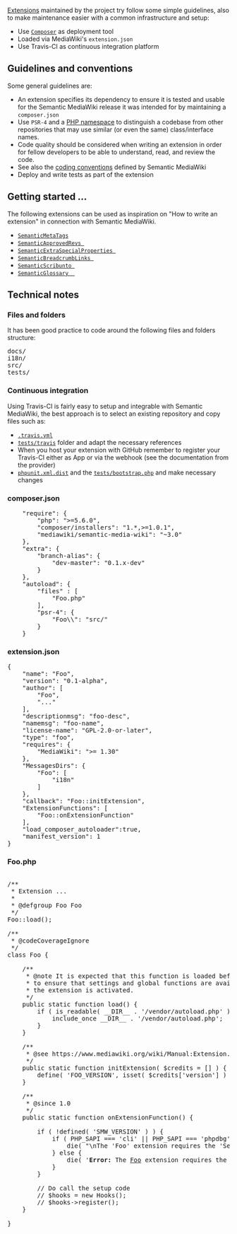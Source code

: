  [Extensions](https://github.com/SemanticMediaWiki/) maintained by the project try follow some simple guidelines, also to make maintenance easier with a common infrastructure and setup:

- Use [`Composer`](https://packagist.org/packages/mediawiki/) as deployment tool
- Loaded via MediaWiki's `extension.json`
- Use Travis-CI as continuous integration platform

##  Guidelines and conventions

Some general guidelines are:

- An extension specifies its dependency to ensure it is tested and usable for the Semantic MediaWiki release it was intended for by maintaining a `composer.json`
- Use `PSR-4` and a [PHP namespace](http://php.net/manual/en/language.namespaces.php) to distinguish a codebase from other repositories that may use similar (or even the same) class/interface names.
- Code quality should be considered when writing an extension in order for fellow developers to be able to understand, read, and review the code.
- See also the [coding conventions](https://github.com/SemanticMediaWiki/SemanticMediaWiki/blob/master/docs/architecture/coding.conventions.md) defined by Semantic MediaWiki
- Deploy and write tests as part of the extension

## Getting started ...

The following extensions can be used as inspiration on "How to write an extension" in connection with Semantic MediaWiki.

- [`SemanticMetaTags`](https://github.com/SemanticMediaWiki/SemanticMetaTags)
- [`SemanticApprovedRevs `](https://github.com/SemanticMediaWiki/SemanticApprovedRevs)
- [`SemanticExtraSpecialProperties `](https://github.com/SemanticMediaWiki/SemanticExtraSpecialProperties)
- [`SemanticBreadcrumbLinks `](https://github.com/SemanticMediaWiki/SemanticBreadcrumbLinks)
- [`SemanticScribunto `](https://github.com/SemanticMediaWiki/SemanticScribunto)
- [`SemanticGlossary  `](https://github.com/SemanticMediaWiki/SemanticGlossary)

## Technical notes

### Files and folders

It has been good practice to code around the following files and folders structure:

<pre>
docs/
i18n/
src/
tests/
</pre>

### Continuous integration

Using Travis-CI is fairly easy to setup and integrable with Semantic MediaWiki, the best approach is to select an existing repository and copy files such as:

- [`.travis.yml`](https://github.com/SemanticMediaWiki/SemanticApprovedRevs/blob/master/.travis.yml)
- [`tests/travis`](https://github.com/SemanticMediaWiki/SemanticApprovedRevs/tree/master/tests/travis) folder and adapt the necessary references
- When you host your extension with GitHub remember to register your Travis-CI either as App or via the webhook (see the documentation from the provider)
- [`phpunit.xml.dist`](https://github.com/SemanticMediaWiki/SemanticApprovedRevs/blob/master/phpunit.xml.dist) and the [`tests/bootstrap.php`](https://github.com/SemanticMediaWiki/SemanticApprovedRevs/blob/master/tests/bootstrap.php) and make necessary changes

### composer.json

<pre>
	"require": {
		"php": ">=5.6.0",
		"composer/installers": "1.*,>=1.0.1",
		"mediawiki/semantic-media-wiki": "~3.0"
	},
	"extra": {
		"branch-alias": {
			"dev-master": "0.1.x-dev"
		}
	},
	"autoload": {
		"files" : [
			"Foo.php"
		],
		"psr-4": {
			"Foo\\": "src/"
		}
	}
</pre>

### extension.json

<pre>
{
	"name": "Foo",
	"version": "0.1-alpha",
	"author": [
		"Foo",
		"..."
	],
	"descriptionmsg": "foo-desc",
	"namemsg": "foo-name",
	"license-name": "GPL-2.0-or-later",
	"type": "foo",
	"requires": {
		"MediaWiki": ">= 1.30"
	},
	"MessagesDirs": {
		"Foo": [
			"i18n"
		]
	},
	"callback": "Foo::initExtension",
	"ExtensionFunctions": [
		"Foo::onExtensionFunction"
	],
	"load_composer_autoloader":true,
	"manifest_version": 1
}
</pre>

### Foo.php

<pre>

/**
 * Extension ...
 *
 * @defgroup Foo Foo
 */
Foo::load();

/**
 * @codeCoverageIgnore
 */
class Foo {

	/**
	 * @note It is expected that this function is loaded before LocalSettings.php
	 * to ensure that settings and global functions are available by the time
	 * the extension is activated.
	 */
	public static function load() {
		if ( is_readable( __DIR__ . '/vendor/autoload.php' ) ) {
			include_once __DIR__ . '/vendor/autoload.php';
		}
	}

	/**
	 * @see https://www.mediawiki.org/wiki/Manual:Extension.json/Schema#callback
	 */
	public static function initExtension( $credits = [] ) {
		define( 'FOO_VERSION', isset( $credits['version'] ) ? $credits['version'] : 'UNKNOWN' );
	}

	/**
	 * @since 1.0
	 */
	public static function onExtensionFunction() {

		if ( !defined( 'SMW_VERSION' ) ) {
			if ( PHP_SAPI === 'cli' || PHP_SAPI === 'phpdbg' ) {
				die( "\nThe 'Foo' extension requires the 'Semantic MediaWiki' extension to be installed and enabled.\n" );
			} else {
				die( '<b>Error:</b> The <a href="https://">Foo</a> extension requires the <a href="https://www.semantic-mediawiki.org/wiki/Semantic_MediaWiki">Semantic MediaWiki</a> extension to be installed and enabled.' );
			}
		}

		// Do call the setup code
		// $hooks = new Hooks();
		// $hooks->register();
	}

}
</pre>
